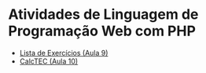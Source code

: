 # Atividades de Linguagem de Programação Web com PHP

- [Lista de Exercícios (Aula 9)](https://github.com/SadS4ndWiCh/lp4-exercices-php/tree/main/php-exercises)
- [CalcTEC (Aula 10)](https://github.com/SadS4ndWiCh/lp4-exercices-php/tree/main/projeto-calculadora)
